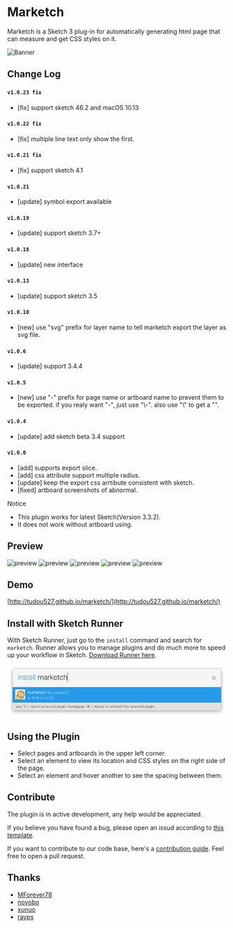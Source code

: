 # Marketch

Marketch is a Sketch 3 plug-in for automatically generating html page that can measure and get CSS styles on it.

![Banner](https://raw.githubusercontent.com/angusjune/marketch/master/logo.png)

## Change Log 

#### `v1.0.23 fix`
* [fix] support sketch 46.2 and macOS 10.13

#### `v1.0.22 fix`
* [fix] multiple line text only show the first.

#### `v1.0.21 fix`
* [fix] support sketch 4.1

#### `v1.0.21`
* [update] symbol export available


#### `v1.0.19`
* [update] support sketch 3.7+

#### `v1.0.18`
* [update] new interface

#### `v1.0.13`
* [update] support sketch 3.5

#### `v1.0.10`
* [new] use "svg" prefix for layer name to tell marketch export the layer as svg file.

#### `v1.0.6`
* [update] support 3.4.4

#### `v1.0.5`
* [new] use "-" prefix for page name or artboard name to prevent them to be exported. if you realy want "-", just use "\\-". also use "\\\" to get a "\".

#### `v1.0.4`
* [update] add sketch beta 3.4 support

#### `v1.0.0`
* [add] supports export slice.
* [add] css attribute support multiple radius.
* [update] keep the export css arrtibute consistent with sketch.
* [fixed] artboard screenshots of abnormal.

Notice
* This plugin works for latest Sketch(Version 3.3.2).
* It does not work without artboard using.

## Preview

![preview](resource/2.png)
![preview](resource/README_1.png)
![preview](resource/README_2.png)
![preview](resource/README_3.png)
![preview](resource/README_4.png)

## Demo
[http://tudou527.github.io/marketch/](http://tudou527.github.io/marketch/)

## Install with Sketch Runner
With Sketch Runner, just go to the `install` command and search for `marketch`. Runner allows you to manage plugins and do much more to speed up your workflow in Sketch. [Download Runner here](http://www.sketchrunner.com).

![Install with Sketch Runner](marketch-runner.png)

## Using the Plugin
* Select pages and artboards in the upper left corner.
* Select an element to view its location and CSS styles on the right side of the page.
* Select an element and hover another to see the spacing between them. 

## Contribute

The plugin is in active development, any help would be appreciated.

If you believe you have found a bug, please open an issud according to [this template](issue-template.md).

If you want to contribute to our code base, here's a [contribution guide](contribution.md). Feel free to open a pull request.

## Thanks
* [MForever78](https://github.com/MForever78)
* [noyobo](https://github.com/noyobo)
* [xunuo](https://github.com/xunuo)
* [rayps](https://github.com/rayps)
